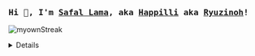### <samp>Hi 👋, I'm [Safal Lama](https://safallama.com.np), aka [Happilli](https://github.com/happilli) aka [Ryuzinoh](https://www.youtube.com/watch?v=dz1MhkbPthI)!</samp>

<!--![codewar](https://www.codewars.com/users/RyuZinOh/badges/large)--->
![myownStreak](https://github-streaks-73e2.onrender.com/streak/ryuzinoh/image?theme=monochrome)
<details>
  
## Current tasklists
- [Learning Rust](#): To get into lowlevel as possible!

## Connect with Me
<p style="font-size: 20px;">
  <a href="https://github.com/happilli"><img src="https://cdn.jsdelivr.net/npm/simple-icons@v6/icons/github.svg" alt="GitHub" width="35" height="35" /></a>
  <a href="https://www.linkedin.com/in/safal-lama-379738330/"><img src="https://cdn.jsdelivr.net/npm/simple-icons@v6/icons/linkedin.svg" alt="LinkedIn" width="35" height="35" /></a>
  <a href="https://www.instagram.com/happillli_/"><img src="https://cdn.jsdelivr.net/npm/simple-icons@v6/icons/instagram.svg" alt="Instagram" width="35" height="35" /></a>
  <a href="https://www.facebook.com/myExistenceIsMythToMyOwnPast/"><img src="https://cdn.jsdelivr.net/npm/simple-icons@v6/icons/facebook.svg" alt="Facebook" width="35" height="35" /></a>
  <a href="https://twitter.com/yoyuehappy"><img src="https://cdn.jsdelivr.net/npm/simple-icons@v6/icons/twitter.svg" alt="Twitter" width="35" height="35" /></a>
</p> 

_I love to spam Asuka._
</details>


